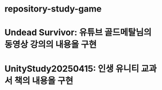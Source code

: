 # repository-study-game
# Undead Survivor: 유튜브 골드메탈님의 동영상 강의의 내용을 구현
# UnityStudy20250415: 인생 유니티 교과서 책의 내용을 구현
# 
